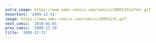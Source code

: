 ```yaml
---
extra_image: https://www.smbc-comics.com/comics/20091231after.gif
hovertext: '2009-12-31'
image: https://www.smbc-comics.com/comics/20091231.gif
next_comic: '2010-01-01'
prev_comic: '2009-12-30'
title: '2009-12-31'
---
```


